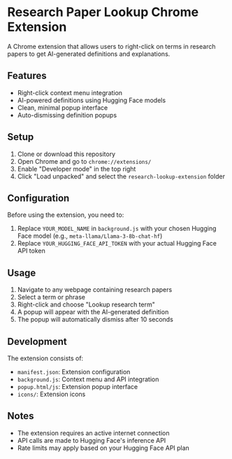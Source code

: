 # Research Paper Lookup Chrome Extension

A Chrome extension that allows users to right-click on terms in research papers to get AI-generated definitions and explanations.

## Features

- Right-click context menu integration
- AI-powered definitions using Hugging Face models
- Clean, minimal popup interface
- Auto-dismissing definition popups

## Setup

1. Clone or download this repository
2. Open Chrome and go to `chrome://extensions/`
3. Enable "Developer mode" in the top right
4. Click "Load unpacked" and select the `research-lookup-extension` folder

## Configuration

Before using the extension, you need to:

1. Replace `YOUR_MODEL_NAME` in `background.js` with your chosen Hugging Face model (e.g., `meta-llama/Llama-3-8b-chat-hf`)
2. Replace `YOUR_HUGGING_FACE_API_TOKEN` with your actual Hugging Face API token

## Usage

1. Navigate to any webpage containing research papers
2. Select a term or phrase
3. Right-click and choose "Lookup research term"
4. A popup will appear with the AI-generated definition
5. The popup will automatically dismiss after 10 seconds

## Development

The extension consists of:
- `manifest.json`: Extension configuration
- `background.js`: Context menu and API integration
- `popup.html/js`: Extension popup interface
- `icons/`: Extension icons

## Notes

- The extension requires an active internet connection
- API calls are made to Hugging Face's inference API
- Rate limits may apply based on your Hugging Face API plan 